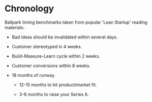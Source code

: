# Chronology

Ballpark timing benchmarks taken from popular 'Lean Startup' reading materials:

-   Bad ideas should be invalidated within several days.

-   Customer stereotyped in 4 weeks.

-   Build-Measure-Learn cycle within 2 weeks.

-   Customer conversions within 8 weeks.

-   18 months of runway. 

    -   12-15 months to hit product/market fit.

    -   3-6 months to raise your Series A.
